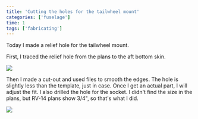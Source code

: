 ```yaml
---
title: 'Cutting the holes for the tailwheel mount'
categories: ['fuselage']
time: 1
tags: ['fabricating']
---
```


Today I made a relief hole for the tailwheel mount.

<!-- more -->

First, I traced the relief hole from the plans to the aft bottom skin.

![](0-template-traced.jpeg)

Then I made a cut-out and used files to smooth the edges. The hole is slightly less than the template, just in case. Once I get an actual part, I will adjust the fit. I also drilled the hole for the socket. I didn't find the size in the plans, but RV-14 plans show 3/4", so that's what I did.

![](1-relief-hole-cut.jpeg)
